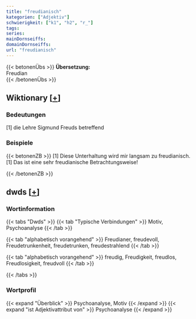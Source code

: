 ```yaml
---
title: "freudianisch"
kategorien: ["Adjektiv"]
schwierigkeit: ["k1", "h2", "r_"]
tags:
series:
mainDornseiffs:
domainDornseiffs:
url: "freudianisch"
---
```


{{< betonenÜbs >}}
**Übersetzung:**  
Freudian  
{{< /betonenÜbs >}}

## Wiktionary [[+](https://de.wiktionary.org/wiki/freudianisch)]

### Bedeutungen
[1] die Lehre Sigmund Freuds betreffend  

### Beispiele
{{< betonenZB >}}
[1] Diese Unterhaltung wird mir langsam zu freudianisch.  
[1] Das ist eine sehr freudianische Betrachtungsweise!  

{{< /betonenZB >}}


## dwds [[+](https://www.dwds.de/wb/freudianisch)]

### Wortinformation
{{< tabs "Dwds" >}}
{{< tab "Typische Verbindungen" >}}
Motiv, Psychoanalyse
{{< /tab >}}

{{< tab "alphabetisch vorangehend" >}}
Freudianer, freudevoll, Freudetrunkenheit, freudetrunken, freudestrahlend
{{< /tab >}}

{{< tab "alphabetisch vorangehend" >}}
freudig, Freudigkeit, freudlos, Freudlosigkeit, freudvoll
{{< /tab >}}

{{< /tabs >}}

### Wortprofil
{{< expand "Überblick" >}} Psychoanalyse, Motiv {{< /expand >}}
{{< expand "ist Adjektivattribut von" >}} Psychoanalyse {{< /expand >}}

